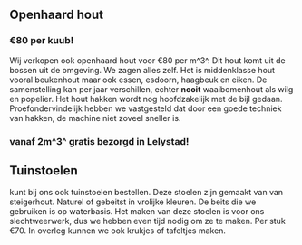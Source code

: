 ## Openhaard hout

### €80 per kuub!

Wij verkopen ook openhaard hout voor €80 per m^3^. Dit hout komt uit de bossen uit de omgeving. We zagen alles zelf. Het is middenklasse hout vooral beukenhout maar ook essen, esdoorn, haagbeuk en eiken. De samenstelling kan per jaar verschillen, echter **nooit** waaibomenhout als wilg en popelier. Het hout hakken wordt nog hoofdzakelijk met de bijl gedaan. Proefondervindelijk hebben we vastgesteld dat door een goede techniek van hakken, de machine niet zoveel sneller is.

### vanaf 2m^3^ gratis bezorgd in Lelystad!

## Tuinstoelen

kunt bij ons ook tuinstoelen bestellen. Deze stoelen zijn gemaakt van van steigerhout. Naturel of gebeitst in vrolijke kleuren. De beits die we gebruiken is op waterbasis. Het maken van deze stoelen is voor ons slechtweerwerk, dus we hebben even tijd nodig om ze te maken. Per stuk €70. In overleg kunnen we ook krukjes of tafeltjes maken.

